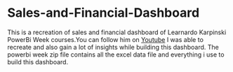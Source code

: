 # Sales-and-Financial-Dashboard
This is a recreation of sales and financial dashboard of Learnardo Karpinski PowerBi Week courses.You can follow him on [Youtube](https://www.youtube.com/AprendaPowerBI?sub_confirmation=1) 
I was able to recreate and also gain a lot of insights while building this dashboard. 
The powerbi week zip file contains all the excel data file and everything i use to build this dashboard.
